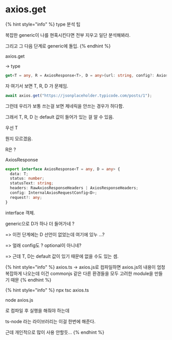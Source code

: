 # axios.get

{% hint style="info" %}
type 분석 팁

복잡한 generic이 나를 현혹시킨다면 전부 지우고 일단 분석해봐라.

그리고 그 다음 단계로 generic에 돌입.
{% endhint %}



axios.get

\-> type

```typescript
get<T = any, R = AxiosResponse<T>, D = any>(url: string, config?: AxiosRequestConfig<D>): Promise<R>;
```

자 여기서 보면 T, R, D 가 문제임.



```typescript
await axios.get("https://jsonplaceholder.typicode.com/posts/1");
```

그런데 우리가 보통 쓰는걸 보면 제네릭을 안쓰는 경우가 허다함.



그래서 T, R, D 는 default 값이 들어가 있는 걸 알 수 있음.



우선 T

뭔지 모르겠음.



R은 ?

AxiosResponse

```typescript
export interface AxiosResponse<T = any, D = any> {
  data: T;
  status: number;
  statusText: string;
  headers: RawAxiosResponseHeaders | AxiosResponseHeaders;
  config: InternalAxiosRequestConfig<D>;
  request?: any;
}

```

interface 객체.

generic으로 D가 하나 더 들어가네 ?

\=> 이전 단계에는 D 선언이 없었는데 여기에 있누 ...?

\=> 얼래 config도 ? optional이 아니네?



\=> 근데 T, D는 default 값이 있기 때문에 없을 수도 있는 셈.



{% hint style="info" %}
axios.ts -> axios.js로 컴파일하면 axios.js의 내용이 엄청 복잡하게 나오는데 이건 commonjs 같은 다른 환경들을 모두 고려한 module을 만들기 때문
{% endhint %}

{% hint style="info" %}
npx tsc axios.ts

node axios.js

로 컴파일 후 실행을 해줘야 하는데&#x20;

ts-node 라는 라이브러리는 이걸 한번에 해준다.

근데 개인적으로 많이 사용 안할듯...
{% endhint %}



